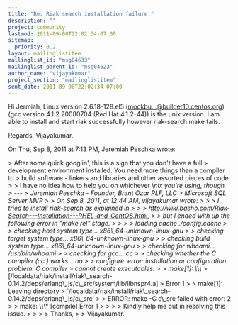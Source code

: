 ```yaml
---
title: "Re: Riak search installation failure."
description: ""
project: community
lastmod: 2011-09-08T22:02:34-07:00
sitemap:
  priority: 0.2
layout: mailinglistitem
mailinglist_id: "msg04633"
mailinglist_parent_id: "msg04623"
author_name: "vijayakumar"
project_section: "mailinglistitem"
sent_date: 2011-09-08T22:02:34-07:00
---
```



Hi Jermiah,
 Linux version 2.6.18-128.el5 (mockbu...@builder10.centos.org) (gcc
version 4.1.2 20080704 (Red Hat 4.1.2-44)) is the unix version. I am able
to install and start riak successfully however riak-search make fails.

Regards,
Vijayakumar.

On Thu, Sep 8, 2011 at 7:13 PM, Jeremiah Peschka  wrote:

&gt; After some quick googlin', this is a sign that you don't have a full
&gt; development environment installed. You need more things than a compiler to
&gt; build software - linkers and libraries and other assorted pieces of code.
&gt;
&gt; I have no idea how to help you on whichever \\*nix you're using, though.
&gt; ---
&gt; Jeremiah Peschka - Founder, Brent Ozar PLF, LLC
&gt; Microsoft SQL Server MVP
&gt;
&gt; On Sep 8, 2011, at 12:44 AM, vijayakumar wrote:
&gt;
&gt; &gt; I tried to install riak-search as explained in
&gt; &gt;
&gt; http://wiki.basho.com/Riak-Search---Installation---RHEL-and-CentOS.html,
&gt; &gt; but I ended with up the following error in "make rel" stage.
&gt; &gt;
&gt; &gt; loading cache ./config.cache
&gt; &gt; checking host system type... x86\\_64-unknown-linux-gnu
&gt; &gt; checking target system type... x86\\_64-unknown-linux-gnu
&gt; &gt; checking build system type... x86\\_64-unknown-linux-gnu
&gt; &gt; checking for whoami... /usr/bin/whoami
&gt; &gt; checking for gcc... cc
&gt; &gt; checking whether the C compiler (cc ) works... no
&gt; &gt; configure: error: installation or configuration problem: C compiler
&gt; cannot create executables.
&gt; &gt; make[1]: \\*\\*\\*
&gt; [/localdata/riak/install/riak\\_search-0.14.2/deps/erlang\\_js/c\\_src/system/lib/libnspr4.a]
&gt; Error 1
&gt; &gt; make[1]: Leaving directory
&gt; `/localdata/riak/install/riak\\_search-0.14.2/deps/erlang\\_js/c\\_src'
&gt; &gt; ERROR: make -C c\\_src failed with error: 2
&gt; &gt; make: \\*\\*\\* [compile] Error 1
&gt; &gt;
&gt; &gt; Kindly help me out in resolving this issue.
&gt; &gt;
&gt; &gt; Thanks,
&gt; &gt; Vijayakumar.
